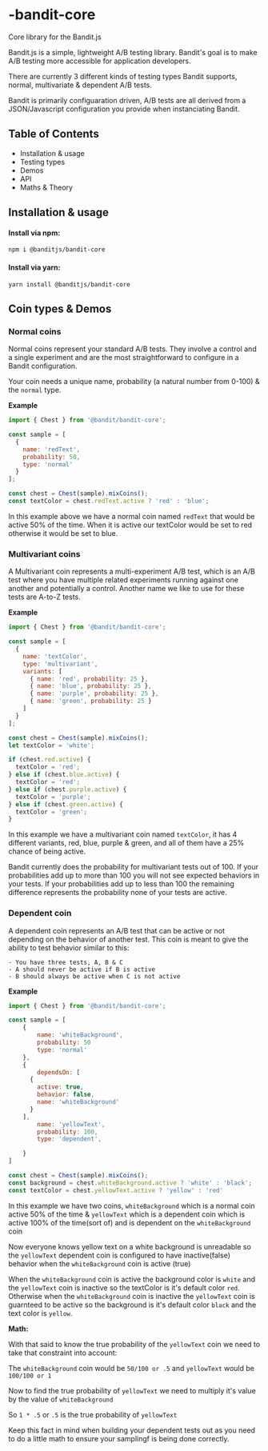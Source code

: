 # -bandit-core

Core library for the Bandit.js

Bandit.js is a simple, lightweight A/B testing library. Bandit's goal is to make A/B testing more accessible for application developers.

There are currently 3 different kinds of testing types Bandit supports, normal, multivariate & dependent A/B tests.

Bandit is primarily configuaration driven, A/B tests are all derived from a JSON/Javascript configuration you provide when instanciating Bandit.

## Table of Contents

- Installation & usage
- Testing types
- Demos
- API
- Maths & Theory

## Installation & usage

#### Install via npm:

`npm i @banditjs/bandit-core`

#### Install via yarn:

`yarn install @banditjs/bandit-core`

## Coin types & Demos

### Normal coins

Normal coins represent your standard A/B tests. They involve a control and a single experiment and are the most straightforward to configure in a Bandit configuration.

Your coin needs a unique name, probability (a natural number from 0-100) & the `normal` type.

**Example**

```javascript
import { Chest } from '@bandit/bandit-core';

const sample = [
  {
    name: 'redText',
    probability: 50,
    type: 'normal'
  }
];

const chest = Chest(sample).mixCoins();
const textColor = chest.redText.active ? 'red' : 'blue';
```

In this example above we have a normal coin named `redText` that would be active 50% of the time. When it is active our textColor would be set to red otherwise it would be set to blue.

### Multivariant coins

A Multivariant coin represents a multi-experiment A/B test, which is an A/B test where you have multiple related experiments running against one another and potentially a control. Another name we like to use for these tests are A-to-Z tests.

**Example**

```javascript
import { Chest } from '@bandit/bandit-core';

const sample = [
  {
    name: 'textColor',
    type: 'multivariant',
    variants: [
      { name: 'red', probability: 25 },
      { name: 'blue', probability: 25 },
      { name: 'purple', probability: 25 },
      { name: 'green', probability: 25 }
    ]
  }
];

const chest = Chest(sample).mixCoins();
let textColor = 'white';

if (chest.red.active) {
  textColor = 'red';
} else if (chest.blue.active) {
  textColor = 'red';
} else if (chest.purple.active) {
  textColor = 'purple';
} else if (chest.green.active) {
  textColor = 'green';
}
```

In this example we have a multivariant coin named `textColor`, it has 4 different variants, red, blue, purple & green, and all of them have a 25% chance of being active.

Bandit currently does the probability for multivariant tests out of 100. If your probabilities add up to more than 100 you will not see expected behaviors in your tests. If your probabilities add up to less than 100 the remaining difference represents the probability none of your tests are active.

### Dependent coin

A dependent coin represents an A/B test that can be active or not depending on the behavior of another test. This coin is meant to give the ability to test behavior similar to this:

    - You have three tests, A, B & C
    - A should never be active if B is active
    - B should always be active when C is not active

**Example**

```javascript
import { Chest } from '@bandit/bandit-core';

const sample = [
	{
		name: 'whiteBackground',
		probability: 50
		type: 'normal'
	},
	{
		dependsOn: [
      {
        active: true,
        behavior: false,
        name: 'whiteBackground'
      }
    ],
		name: 'yellowText',
		probability: 100,
		type: 'dependent',

	}
]

const chest = Chest(sample).mixCoins();
const background = chest.whiteBackground.active ? 'white' : 'black';
const textColor = chest.yellowText.active ? 'yellow' : 'red'
```

In this example we have two coins, `whiteBackground` which is a normal coin active 50% of the time & `yellowText` which is a dependent coin which is active 100% of the time(sort of) and is dependent on the `whiteBackground` coin

Now everyone knows yellow text on a white background is unreadable so the `yellowText` dependent coin is configured to have inactive(false) behavior when the `whiteBackground` coin is active (true)

When the `whiteBackground` coin is active the background color is `white` and the `yellowText` coin is inactive so the textColor is it's default color `red`. Otherwise when the `whiteBackground` coin is inactive the `yellowText` coin is guarnteed to be active so the background is it's default color `black` and the text color is `yellow`.

**Math:**

With that said to know the true probability of the `yellowText` coin we need to take that constraint into account:

The `whiteBackground` coin would be `50/100 or .5` and `yellowText` would be `100/100 or 1`

Now to find the true probability of `yellowText` we need to multiply it's value by the value of `whiteBackground`

So `1 * .5` or `.5` is the true probability of `yellowText`

Keep this fact in mind when building your dependent tests out as you need to do a little math to ensure your samplingf is being done correctly.
